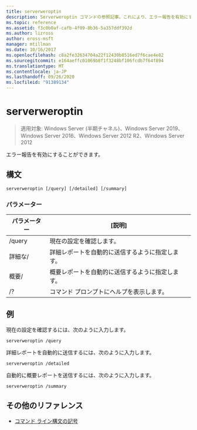 ```yaml
---
title: serverweroptin
description: Serverweroptin コマンドの参照記事。これにより、エラー報告を有効にすることができます。
ms.topic: reference
ms.assetid: f3c0b0af-cafb-4f09-8b36-5a357ddf392d
ms.author: lizross
author: eross-msft
manager: mtillman
ms.date: 10/16/2017
ms.openlocfilehash: c8a2fe32634704a22f12430b8516ed7f6cae4e82
ms.sourcegitcommit: e164aeffc01069b8f1f3248bf106fcdb7f64f894
ms.translationtype: MT
ms.contentlocale: ja-JP
ms.lasthandoff: 09/26/2020
ms.locfileid: "91389134"
---
```

# <a name="serverweroptin"></a>serverweroptin

> 適用対象: Windows Server (半期チャネル)、Windows Server 2019、Windows Server 2016、Windows Server 2012 R2、Windows Server 2012

エラー報告を有効にすることができます。

## <a name="syntax"></a>構文

```
serverweroptin [/query] [/detailed] [/summary]
```

### <a name="parameters"></a>パラメーター

| パラメーター | [説明] |
|--|--|
| /query | 現在の設定を確認します。 |
| 詳細な/ | 詳細レポートを自動的に送信するように指定します。 |
| 概要/ | 概要レポートを自動的に送信するように指定します。 |
| /? | コマンド プロンプトにヘルプを表示します。 |

## <a name="examples"></a>例

現在の設定を確認するには、次のように入力します。

```
serverweroptin /query
```

詳細レポートを自動的に送信するには、次のように入力します。

```
serverweroptin /detailed
```

自動的に概要レポートを送信するには、次のように入力します。

```
serverweroptin /summary
```

## <a name="additional-references"></a>その他のリファレンス

- [コマンド ライン構文の記号](command-line-syntax-key.md)
